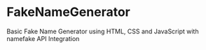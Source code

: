 # FakeNameGenerator
Basic Fake Name Generator using HTML, CSS and JavaScript with namefake API Integration
